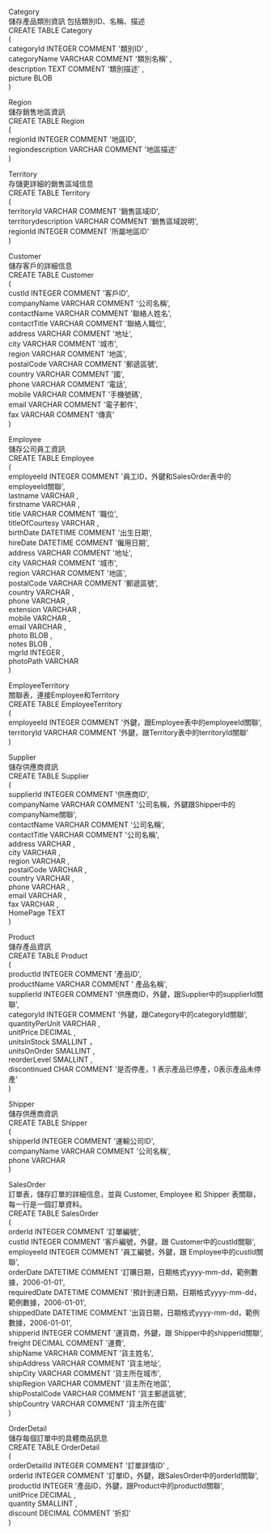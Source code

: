 Category\
儲存產品類別資訊 包括類別ID、名稱、描述\
CREATE TABLE Category\
 (\
  categoryId INTEGER COMMENT '類別ID' ,\
  categoryName VARCHAR COMMENT '類別名稱' ,\
  description TEXT COMMENT '類別描述' ,\
  picture BLOB\
)


Region\
儲存銷售地區資訊\
CREATE TABLE Region\
 (\
  regionId INTEGER COMMENT '地區ID',\
  regiondescription VARCHAR COMMENT '地區描述'\
)

Territory\
存儲更詳細的銷售區域信息\
CREATE TABLE Territory\
 (\
  territoryId VARCHAR COMMENT '銷售區域ID',\
  territorydescription VARCHAR COMMENT '銷售區域說明',\
  regionId INTEGER COMMENT '所屬地區ID'\
)

Customer\
儲存客戶的詳細信息\
CREATE TABLE Customer\
 (\
  custId INTEGER COMMENT '客戶ID',\
  companyName VARCHAR COMMENT '公司名稱',\
  contactName VARCHAR COMMENT '聯絡人姓名',\
  contactTitle VARCHAR COMMENT '聯絡人職位',\
  address VARCHAR COMMENT '地址',\
  city VARCHAR COMMENT '城市',\
  region VARCHAR COMMENT '地區',\
  postalCode VARCHAR COMMENT '郵遞區號',\
  country VARCHAR COMMENT '國',\
  phone VARCHAR COMMENT '電話',\
  mobile VARCHAR COMMENT '手機號碼',\
  email VARCHAR COMMENT '電子郵件',\
  fax VARCHAR COMMENT '傳真'\
)

Employee\
儲存公司員工資訊\
CREATE TABLE Employee\
 (\
  employeeId INTEGER COMMENT '員工ID，外鍵和SalesOrder表中的employeeId關聯',\
  lastname VARCHAR ,\
  firstname VARCHAR ,\
  title VARCHAR COMMENT '職位',\
  titleOfCourtesy VARCHAR ,\
  birthDate DATETIME COMMENT '出生日期',\
  hireDate DATETIME COMMENT '僱用日期',\
  address VARCHAR COMMENT '地址',\
  city VARCHAR COMMENT '城市',\
  region VARCHAR COMMENT '地區',\
  postalCode VARCHAR COMMENT '郵遞區號',\
  country VARCHAR ,\
  phone VARCHAR ,\
  extension VARCHAR ,\
  mobile VARCHAR ,\
  email VARCHAR ,\
  photo BLOB ,\
  notes BLOB ,\
  mgrId INTEGER ,\
  photoPath VARCHAR\
)

EmployeeTerritory\
關聯表，連接Employee和Territory\
CREATE TABLE EmployeeTerritory\
 (\
  employeeId INTEGER COMMENT '外鍵，跟Employee表中的employeeId關聯',\
  territoryId VARCHAR COMMENT '外鍵，跟Territory表中的territoryId關聯'\
)

Supplier\
儲存供應商資訊\
CREATE TABLE Supplier\
 (\
  supplierId INTEGER COMMENT '供應商ID',\
  companyName VARCHAR COMMENT '公司名稱，外鍵跟Shipper中的companyName關聯',\
  contactName VARCHAR COMMENT '公司名稱',\
  contactTitle VARCHAR COMMENT '公司名稱',\
  address VARCHAR ,\
  city VARCHAR ,\
  region VARCHAR ,\
  postalCode VARCHAR ,\
  country VARCHAR ,\
  phone VARCHAR ,\
  email VARCHAR ,\
  fax VARCHAR ,\
  HomePage TEXT\
)

Product\
儲存產品資訊\
CREATE TABLE Product\
 (\
  productId INTEGER COMMENT '產品ID',\
  productName VARCHAR COMMENT ' 產品名稱',\
  supplierId INTEGER COMMENT '供應商ID，外鍵，跟Supplier中的supplierId關聯',\
  categoryId INTEGER COMMENT '外鍵，跟Category中的categoryId關聯',\
  quantityPerUnit VARCHAR ,\
  unitPrice DECIMAL ,\
  unitsInStock SMALLINT ，\
  unitsOnOrder SMALLINT ,\
  reorderLevel SMALLINT ,\
  discontinued CHAR COMMENT '是否停產，1 表示產品已停產，0表示產品未停產'\
)

Shipper\
儲存供應商資訊\
CREATE TABLE Shipper\
 (\
  shipperId INTEGER COMMENT '運輸公司ID',\
  companyName VARCHAR COMMENT '公司名稱',\
  phone VARCHAR\
)

SalesOrder\
訂單表，儲存訂單的詳細信息，並與 Customer, Employee 和 Shipper 表關聯，每一行是一個訂單資料。\
CREATE TABLE SalesOrder\
 (\
  orderId INTEGER COMMENT '訂單編號',\
  custId INTEGER COMMENT '客戶編號，外鍵，跟 Customer中的custId關聯',\
  employeeId INTEGER COMMENT '員工編號，外鍵，跟 Employee中的custId關聯',\
  orderDate DATETIME COMMENT '訂購日期，日期格式yyyy-mm-dd，範例數據，2006-01-01',\
  requiredDate DATETIME COMMENT '預計到達日期，日期格式yyyy-mm-dd，範例數據，2006-01-01',\
  shippedDate DATETIME COMMENT '出貨日期，日期格式yyyy-mm-dd，範例數據，2006-01-01',\
  shipperid INTEGER COMMENT '運貨商，外鍵，跟 Shipper中的shipperid關聯',\
  freight DECIMAL COMMENT '運費',\
  shipName VARCHAR COMMENT '貨主姓名',\
  shipAddress VARCHAR COMMENT '貨主地址',\
  shipCity VARCHAR COMMENT '貨主所在城市',\
  shipRegion VARCHAR COMMENT '貨主所在地區',\
  shipPostalCode VARCHAR COMMENT '貨主郵遞區號',\
  shipCountry VARCHAR COMMENT '貨主所在國'\
)

OrderDetail\
儲存每個訂單中的具體商品訊息\
CREATE TABLE OrderDetail\
 (\
  orderDetailId INTEGER COMMENT '訂單詳情ID' ,\
  orderId INTEGER COMMENT '訂單ID，外鍵，跟SalesOrder中的orderId關聯',\
  productId INTEGER '產品ID，外鍵，跟Product中的productId關聯',\
  unitPrice DECIMAL ,\
  quantity SMALLINT ,\
  discount DECIMAL COMMENT '折扣'\
)

